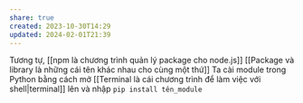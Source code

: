```yaml
---
share: true
created: 2023-10-30T14:29
updated: 2024-02-01T21:39
---
```

Tương tự, [[npm là chương trình quản lý package cho node.js]] 
[[Package và library là những cái tên khác nhau cho cùng một thứ]]
Ta cài module trong Python bằng cách mở [[Terminal là cái chương trình để làm việc với shell|terminal]] lên và nhập
`pip install tên_module`
